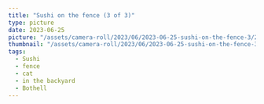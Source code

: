 ```yaml
---
title: "Sushi on the fence (3 of 3)"
type: picture
date: 2023-06-25
picture: "/assets/camera-roll/2023/06/2023-06-25-sushi-on-the-fence-3/20230625_223113424_iOS.jpg"
thumbnail: "/assets/camera-roll/2023/06/2023-06-25-sushi-on-the-fence-3/20230625_223113424_iOS-thumbnail.jpg"
tags:
  - Sushi
  - fence
  - cat
  - in the backyard
  - Bothell
---
```

